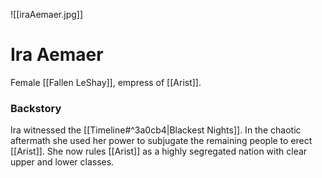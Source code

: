 
![[iraAemaer.jpg]]

# Ira Aemaer
Female [[Fallen LeShay]], empress of [[Arist]].


### Backstory
Ira witnessed the [[Timeline#^3a0cb4|Blackest Nights]]. In the chaotic aftermath she used her power to subjugate the remaining people to erect [[Arist]]. She now rules [[Arist]] as a highly segregated nation with clear upper and lower classes.